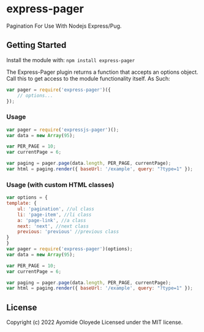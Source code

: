 # express-pager

Pagination For Use With Nodejs Express/Pug.

## Getting Started
Install the module with: `npm install express-pager`

The Express-Pager plugin returns a function that accepts an options object.
Call this to get access to the module functionality itself. As Such:

```javascript
var pager = require('express-pager')({
	// options...
});
```

### Usage

```javascript
var pager = require('expressjs-pager')();
var data = new Array(95);

var PER_PAGE = 10;
var currentPage = 6;

var paging = pager.page(data.length, PER_PAGE, currentPage);
var html = paging.render({ baseUrl: '/example', query: "?type=1" });
```


### Usage (with custom HTML classes)

```javascript
var options = {
template: {
	ul: 'pagination', //ul class
	li: 'page-item', //li class
	a: 'page-link', //a class
	next: 'next', //next class
	previous: 'previous' //previous class 
}
}
var pager = require('express-pager')(options);
var data = new Array(95);

var PER_PAGE = 10;
var currentPage = 6;

var paging = pager.page(data.length, PER_PAGE, currentPage);
var html = paging.render({ baseUrl: '/example', query: "?type=1" });
```

## License
Copyright (c) 2022 Ayomide Oloyede
Licensed under the MIT license.
